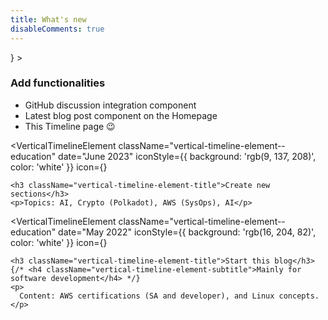 ```yaml
---
title: What's new
disableComments: true
---
```


<!-- import { VerticalTimeline, VerticalTimelineElement }  from 'react-vertical-timeline-component';
import 'react-vertical-timeline-component/style.min.css';
import { FontAwesomeIcon } from "@fortawesome/react-fontawesome";
import { faBook, faTools  } from "@fortawesome/free-solid-svg-icons"; -->

<VerticalTimeline lineColor="#999">
  <VerticalTimelineElement
    className="vertical-timeline-element--education"
    date="Oct 2023"
    iconStyle={{ background: 'rgb(9, 137, 208)', color: 'white' }}
    icon={<FontAwesomeIcon
                icon={faTools}
                className="margin-right--md"
              />}
  >
    <h3 className="vertical-timeline-element-title">Add functionalities</h3>
    <p>
      <ul>
        <li>GitHub discussion integration component</li>
        <li>Latest blog post component on the Homepage</li>
        <li>This Timeline page 😉</li>
      </ul>
    </p>
  </VerticalTimelineElement>

  <VerticalTimelineElement
    className="vertical-timeline-element--education"
    date="June 2023"
    iconStyle={{ background: 'rgb(9, 137, 208)', color: 'white' }}
    icon={<FontAwesomeIcon
                icon={faBook}
                className="margin-right--md"
              />}
  >
    <h3 className="vertical-timeline-element-title">Create new sections</h3>
    <p>Topics: AI, Crypto (Polkadot), AWS (SysOps), AI</p>
  </VerticalTimelineElement>

  <VerticalTimelineElement
    className="vertical-timeline-element--education"
    date="May 2022"
    iconStyle={{ background: 'rgb(16, 204, 82)', color: 'white' }}
    icon={<FontAwesomeIcon
                icon={faBook}
                className="margin-right--md"
              />}
  >
    <h3 className="vertical-timeline-element-title">Start this blog</h3>
    {/* <h4 className="vertical-timeline-element-subtitle">Mainly for software development</h4> */}
    <p>
      Content: AWS certifications (SA and developer), and Linux concepts.
    </p>
  </VerticalTimelineElement>
</VerticalTimeline>